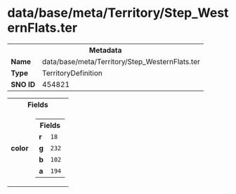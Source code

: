 <h1>data/base/meta/Territory/Step_WesternFlats.ter</h1><table><tr><th colspan="100%">Metadata</th></tr><tr><td><b>Name</b></td><td>data/base/meta/Territory/Step_WesternFlats.ter</td></tr><tr><td><b>Type</b></td><td>TerritoryDefinition</td></tr><tr><td><b>SNO ID</b></td><td>454821</td></tr></table>

<table><tr><th colspan="100%">Fields</th></tr><tr><td><b>color</b></td><td><table><tr><th colspan="100%">Fields</th></tr><tr><td><b>r</b></td><td><code>18</code></td></tr><tr><td><b>g</b></td><td><code>232</code></td></tr><tr><td><b>b</b></td><td><code>102</code></td></tr><tr><td><b>a</b></td><td><code>194</code></td></tr></table>

</td></tr></table>

